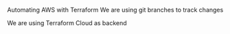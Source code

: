 Automating AWS with Terraform
We are using git branches to track changes

We are using Terraform Cloud as backend
